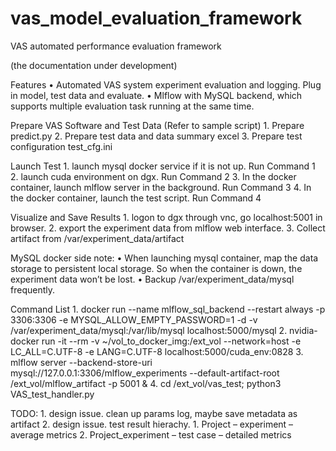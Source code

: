 # vas_model_evaluation_framework
VAS automated performance evaluation framework

(the documentation under development)

Features 
    • Automated VAS system experiment evaluation and logging. Plug in model, test data and evaluate.
    • Mlflow with MySQL backend, which supports multiple evaluation task running at the same time.

Prepare VAS Software and Test Data
(Refer to sample script)
    1. Prepare predict.py
    2. Prepare test data and data summary excel
    3. Prepare test configuration test_cfg.ini

Launch Test
    1. launch mysql docker service if it is not up. Run Command 1
    2. launch cuda environment on dgx. Run Command 2
    3. In the docker container, launch mlflow server in the background.  Run Command 3
    4. In the docker container, launch the test script. Run Command 4

Visualize and Save Results
    1. logon to dgx through vnc, go localhost:5001 in browser.
    2. export the experiment data from mlflow web interface. 
    3. Collect artifact from /var/experiment_data/artifact

MySQL docker side note:
    • When launching mysql container, map the data storage to persistent local storage. So when the container is down, the experiment data won’t be lost. 
    • Backup /var/experiment_data/mysql frequently.

Command List
    1. docker run --name mlflow_sql_backend --restart always -p 3306:3306 -e MYSQL_ALLOW_EMPTY_PASSWORD=1 -d -v /var/experiment_data/mysql:/var/lib/mysql localhost:5000/mysql
    2. nvidia-docker run -it --rm -v ~/vol_to_docker_img:/ext_vol --network=host -e LC_ALL=C.UTF-8 -e LANG=C.UTF-8 localhost:5000/cuda_env:0828
    3. mlflow server --backend-store-uri mysql://127.0.0.1:3306/mlflow_experiments --default-artifact-root /ext_vol/mlflow_artifact -p 5001 &
    4. cd /ext_vol/vas_test; python3 VAS_test_handler.py

TODO:
    1. design issue. clean up params log, maybe save metadata as artifact
    2. design issue. test result hierachy.
        1. Project – experiment – average metrics
        2. Project_experiment – test case – detailed metrics 

